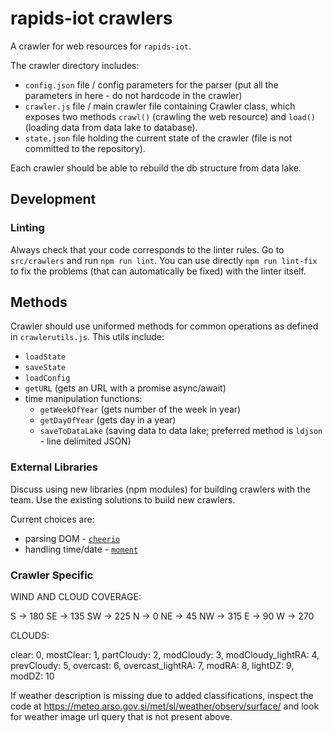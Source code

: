 # rapids-iot crawlers
A crawler for web resources for `rapids-iot`.

The crawler directory includes:

* `config.json` file / config parameters for the parser (put all the parameters in here - do not hardcode in the crawler)
* `crawler.js` file / main crawler file containing Crawler class, which exposes two methods `crawl()` (crawling the web resource) and `load()` (loading data from data lake to database).
* `state.json` file holding the current state of the crawler (file is not committed to the repository).

Each crawler should be able to rebuild the db structure from data lake.

## Development

### Linting

Always check that your code corresponds to the linter rules. Go to `src/crawlers` and run `npm run lint`. You can use directly `npm run lint-fix` to fix the problems (that can automatically be fixed) with the linter itself.

## Methods

Crawler should use uniformed methods for common operations as defined in `crawlerutils.js`. This utils include:

* `loadState`
* `saveState`
* `loadConfig`
* `getURL` (gets an URL with a promise async/await)
* time manipulation functions:
  * `getWeekOfYear` (gets number of the week in year)
  * `getDayOfYear` (gets day in a year)
  * `saveToDataLake` (saving data to data lake; preferred method is `ldjson` - line delimited JSON)


### External Libraries

Discuss using new libraries (npm modules) for building crawlers with the team. Use the existing solutions to build new crawlers.

Current choices are:

* parsing DOM - [`cheerio`](https://cheerio.js.org/)
* handling time/date - [`moment`](https://momentjs.com/)

### Crawler Specific

WIND AND CLOUD COVERAGE:

S -> 180
SE -> 135
SW -> 225
N -> 0
NE -> 45
NW -> 315
E -> 90
W -> 270

CLOUDS:

clear: 0,
mostClear: 1,
partCloudy: 2,
modCloudy: 3,
modCloudy_lightRA: 4,
prevCloudy: 5,
overcast: 6,
overcast_lightRA: 7,
modRA: 8,
lightDZ: 9,
modDZ: 10

If weather description is missing due to added classifications, inspect the code at https://meteo.arso.gov.si/met/sl/weather/observ/surface/ 
and look for weather image url query that is not present above. 